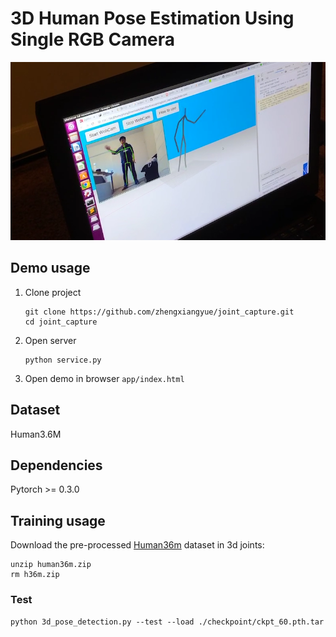 # 3D Human Pose Estimation Using Single RGB Camera

![Screen Shot 2018-11-19 at 12.32.37 AM](./static/1.png)

## Demo usage

1. Clone project

   ```
   git clone https://github.com/zhengxiangyue/joint_capture.git
   cd joint_capture
   ```

2. Open server

   ```
   python service.py
   ```

3. Open demo in browser `app/index.html`

## Dataset

Human3.6M
## Dependencies
Pytorch >= 0.3.0
## Training usage
Download the pre-processed [Human36m](https://drive.google.com/file/d/1IbVK2fXcr77JyI_ntyRV6OvoLwoMSq3a/view) dataset in 3d joints:

```
unzip human36m.zip
rm h36m.zip
```

### Test
`python 3d_pose_detection.py --test --load ./checkpoint/ckpt_60.pth.tar`